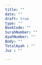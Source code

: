 ```yaml
---
title: ""
date: ""
draft: true
type: ""
BookCode: ""
SurahNumber: ""
AyahNumber: ""
Body: ""
TotalAyah : ""
Juz : ""

---
```


